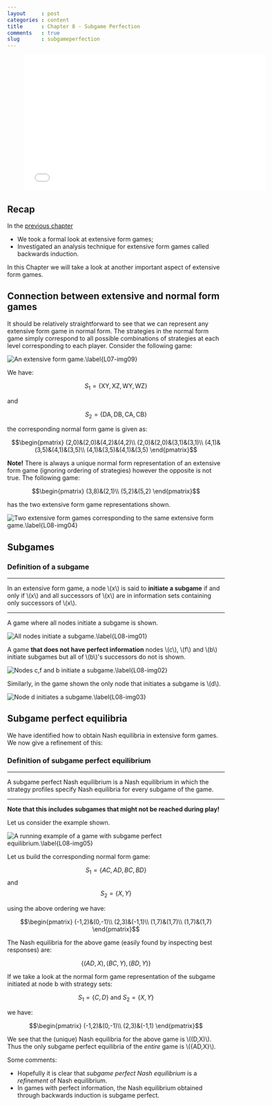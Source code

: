 ```yaml
---
layout     : post
categories : content
title      : Chapter 8 - Subgame Perfection
comments   : true
slug       : subgameperfection
---
```


<div class="video">
    <figure>
    <iframe width="560" height="315" src="//www.youtube.com/embed/2D87rSF4lCA" frameborder="0" allowfullscreen></iframe>
    </figure>
</div>

## Recap

In the [previous chapter]({{site.baseurl}}/Content/Chapter_07-Extensive_form_games_and_backwards_induction)

- We took a formal look at extensive form games;
- Investigated an analysis technique for extensive form games called backwards induction.

In this Chapter we will take a look at another important aspect of extensive form games.

## Connection between extensive and normal form games

It should be relatively straightforward to see that we can represent any extensive form game in normal form. The strategies in the normal form game simply correspond to all possible combinations of strategies at each level corresponding to each player.
Consider the following game:

![An extensive form game.\label{L07-img09}]({{site.baseurl}}/Content/images/L07-img09.png)

We have:

$$S_1=\{\text{XY},\text{XZ},\text{WY},\text{WZ}\}$$

and

$$S_2=\{\text{DA},\text{DB},\text{CA},\text{CB}\}$$

the corresponding normal form game is given as:

$$\begin{pmatrix}
(2,0)&(2,0)&(4,2)&(4,2)\\
(2,0)&(2,0)&(3,1)&(3,1)\\
(4,1)&(3,5)&(4,1)&(3,5)\\
(4,1)&(3,5)&(4,1)&(3,5)
\end{pmatrix}$$

**Note!** There is always a unique normal form representation of an extensive form game (ignoring ordering of strategies) however the opposite is not true. The following game:

$$\begin{pmatrix}
(3,8)&(2,1)\\
(5,2)&(5,2)
\end{pmatrix}$$

has the two extensive form game representations shown.

![Two extensive form games corresponding to the same extensive form game.\label{L08-img04}]({{site.baseurl}}/Content/images/L08-img04.png)

## Subgames

### Definition of a subgame

---

In an extensive form game, a node \\(x\\) is said to **initiate a subgame** if and only if \\(x\\) and all successors of \\(x\\) are in information sets containing only successors of \\(x\\).

---

A game where all nodes initiate a subgame is shown.

![All nodes initiate a subgame.\label{L08-img01}]({{site.baseurl}}/Content/images/L08-img01.png)

A game **that does not have perfect information** nodes \\(c\\), \\(f\\) and \\(b\\) initiate subgames but all of \\(b\\)'s successors do not is shown.

![Nodes c,f and b initiate a subgame.\label{L08-img02}]({{site.baseurl}}/Content/images/L08-img02.png)

Similarly, in the game shown the only node that initiates a subgame is \\(d\\).

![Node d initiates a subgame.\label{L08-img03}]({{site.baseurl}}/Content/images/L08-img03.png)

## Subgame perfect equilibria

We have identified how to obtain Nash equilibria in extensive form games. We now give a refinement of this:

### Definition of subgame perfect equilibrium

---

A subgame perfect Nash equilibrium is a Nash equilibrium in which the strategy profiles specify Nash equilibria for every subgame of the game.

---

**Note that this includes subgames that might not be reached during play!**

Let us consider the example shown.

![A running example of a game with subgame perfect equilibrium.\label{L08-img05}]({{site.baseurl}}/Content/images/L08-img05.png)

Let us build the corresponding normal form game:

$$S_1=\{AC,AD,BC,BD\}$$
and
$$S_2=\{X,Y\}$$

using the above ordering we have:

$$\begin{pmatrix}
(-1,2)&(0,-1)\\
(2,3)&(-1,1)\\
(1,7)&(1,7)\\
(1,7)&(1,7)
\end{pmatrix}$$

The Nash equilibria for the above game (easily found by inspecting best responses) are:

$$\{(AD,X),(BC,Y),(BD,Y)\}$$

If we take a look at the normal form game representation of the subgame initiated at node b with strategy sets:

$$S_1=\{C,D\}\text{ and }S_2=\{X,Y\}$$

we have:

$$\begin{pmatrix}
(-1,2)&(0,-1)\\
(2,3)&(-1,1)
\end{pmatrix}$$

We see that the (unique) Nash equilibria for the above game is \\((D,X)\\). Thus the only subgame perfect equilibria of the *entire* game is \\(\{AD,X\}\\).

Some comments:

- Hopefully it is clear that *subgame perfect Nash equilibrium* is a _refinement_ of Nash equilibrium.
- In games with perfect information, the Nash equilibrium obtained through backwards induction is subgame perfect.
